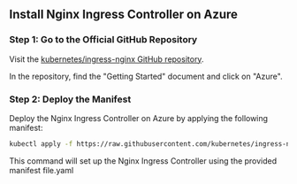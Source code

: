 ## Install Nginx Ingress Controller on Azure

### Step 1: Go to the Official GitHub Repository

Visit the [kubernetes/ingress-nginx GitHub repository](https://github.com/kubernetes/ingress-nginx?tab=readme-ov-file).

In the repository, find the "Getting Started" document and click on "Azure".

### Step 2: Deploy the Manifest

Deploy the Nginx Ingress Controller on Azure by applying the following manifest:

```bash
kubectl apply -f https://raw.githubusercontent.com/kubernetes/ingress-nginx/controller-v1.11.1/deploy/static/provider/aws/deploy.yaml
```

This command will set up the Nginx Ingress Controller using the provided manifest file.yaml



